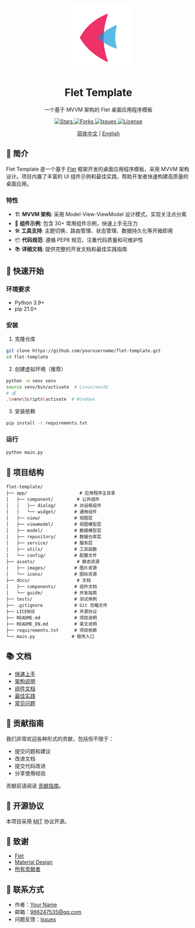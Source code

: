 <div align="center">
    <img src="assets/icon.png" alt="Logo" width="180"/>
    <h1>Flet Template</h1>
    <p>一个基于 MVVM 架构的 Flet 桌面应用程序模板</p>
    <p>
        <a href="https://github.com/yourusername/flet-template/stargazers">
            <img src="https://img.shields.io/github/stars/yourusername/flet-template" alt="Stars"/>
        </a>
        <a href="https://github.com/yourusername/flet-template/network/members">
            <img src="https://img.shields.io/github/forks/yourusername/flet-template" alt="Forks"/>
        </a>
        <a href="https://github.com/yourusername/flet-template/issues">
            <img src="https://img.shields.io/github/issues/yourusername/flet-template" alt="Issues"/>
        </a>
        <a href="https://github.com/yourusername/flet-template/blob/main/LICENSE">
            <img src="https://img.shields.io/github/license/yourusername/flet-template" alt="License"/>
        </a>
    </p>
    <p>
        <a href="README.md">简体中文</a> | 
        <a href="README_EN.md">English</a>
    </p>
</div>

## 📖 简介

Flet Template 是一个基于 [Flet](https://flet.dev/) 框架开发的桌面应用程序模板，采用 MVVM 架构设计。项目内置了丰富的 UI 组件示例和最佳实践，帮助开发者快速构建高质量的桌面应用。

### 特性

- 🏗️ **MVVM 架构**: 采用 Model-View-ViewModel 设计模式，实现关注点分离
- 🎨 **组件示例**: 包含 30+ 常用组件示例，快速上手无压力
- 🛠️ **工具支持**: 主题切换、路由管理、状态管理、数据持久化等开箱即用
- 📦 **代码规范**: 遵循 PEP8 规范，注重代码质量和可维护性
- 📚 **详细文档**: 提供完整的开发文档和最佳实践指南

## 🚀 快速开始

### 环境要求

- Python 3.9+
- pip 21.0+

### 安装

1. 克隆仓库
```bash
git clone https://github.com/yourusername/flet-template.git
cd flet-template
```

2. 创建虚拟环境（推荐）
```bash
python -m venv venv
source venv/bin/activate  # Linux/macOS
# 或
.\venv\Scripts\activate  # Windows
```

3. 安装依赖
```bash
pip install -r requirements.txt
```

### 运行

```bash
python main.py
```

## 📂 项目结构

```
flet-template/
├── app/                    # 应用程序主目录
│   ├── component/         # 公共组件
│   │   ├── dialog/       # 对话框组件
│   │   └── widget/       # 通用组件
│   ├── view/             # 视图层
│   ├── viewmodel/        # 视图模型层
│   ├── model/            # 数据模型层
│   ├── repository/       # 数据仓库层
│   ├── service/          # 服务层
│   ├── utils/            # 工具函数
│   └── config/           # 配置文件
├── assets/                # 静态资源
│   ├── images/           # 图片资源
│   └── icons/            # 图标资源
├── docs/                  # 文档
│   ├── components/       # 组件文档
│   └── guide/            # 开发指南
├── tests/                # 测试用例
├── .gitignore            # Git 忽略文件
├── LICENSE               # 开源协议
├── README.md             # 项目说明
├── README_EN.md          # 英文说明
├── requirements.txt      # 项目依赖
└── main.py              # 程序入口
```

## 📚 文档

- [快速上手](docs/guide/getting-started.md)
- [架构说明](docs/guide/architecture.md)
- [组件文档](docs/components/README.md)
- [最佳实践](docs/guide/best-practices.md)
- [常见问题](docs/guide/faq.md)

## 🤝 贡献指南

我们非常欢迎各种形式的贡献，包括但不限于：

- 提交问题和建议
- 改进文档
- 提交代码改进
- 分享使用经验

贡献前请阅读 [贡献指南](CONTRIBUTING.md)。

## 📄 开源协议

本项目采用 [MIT](LICENSE) 协议开源。

## 🙏 致谢

- [Flet](https://flet.dev/)
- [Material Design](https://material.io/)
- [所有贡献者](https://github.com/yourusername/flet-template/graphs/contributors)

## 📮 联系方式

- 作者：[Your Name](https://github.com/yourusername)
- 邮箱：986247535@qq.com 
- 问题反馈：[Issues](https://github.com/yourusername/flet-template/issues)